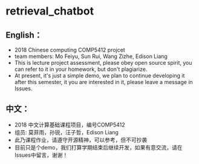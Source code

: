 # retrieval_chatbot

## English：
* 2018 Chinese computing COMP5412 projcet
* team members: Mo Feiyu, Sun Rui, Wang Zizhe, Edison Liang
* This is lecture project assessment, please obey open source spirit, you can refer to it in your homework, but don't plagiarize. 
* At present, it's just a simple demo, we plan to continue developing it after this semester, it you are interested in it, please leave a message in Issues.

## 中文：
* 2018 中文计算基础课程项目，编号COMP5412
* 组员: 莫菲雨，孙锐，汪子哲，Edison Liang
* 此乃课程作业，请遵守开源精神，可以参考，但不可抄袭
* 目前只是个demo，我们打算学期结束后继续开发，如果有意交流，请在Issues中留言，谢谢！